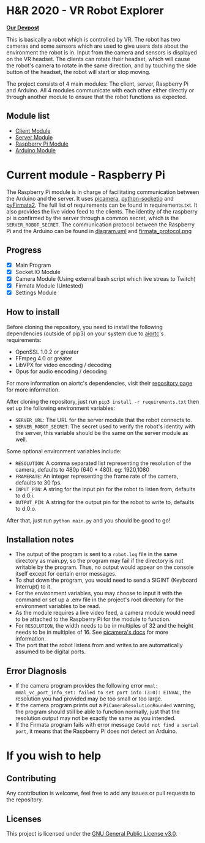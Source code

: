 # H&R 2020 - VR Robot Explorer
 **[Our Devpost](https://devpost.com/software/hnr2020-vr-robot)**

This is basically a robot which is controlled by VR. The robot has two cameras and some sensors which are used to give users data about the environment the robot is in. Input from the camera and sensors is displayed on the VR headset. The clients can rotate their headset, which will cause the robot's camera to rotate in the same direction, and by touching the side button of the headset, the robot will start or stop moving.

The project consists of 4 main modules: The client, server, Raspberry Pi and Arduino. All 4 modules communicate with each other either directly or through another module to ensure that the robot functions as expected.

## Module list
 - [Client Module](https://github.com/team-unununium/HnR-2020-VR-Client)
 - [Server Module](https://github.com/team-unununium/HnR-2020-VR-Server)
 - [Raspberry Pi Module](https://github.com/team-unununium/HnR-2020-VR-Pi)
 - [Arduino Module](https://github.com/team-unununium/HnR-2020-VR-Arduino)

# Current module - Raspberry Pi
The Raspberry Pi module is in charge of facilitating communication between the Arduino and the server. It uses [picamera](https://picamera.readthedocs.io/), [python-socketio](https://python-socketio.readthedocs.io/) and [pyFirmata2](https://github.com/berndporr/pyFirmata2). The full list of requirements can be found in requirements.txt. It also provides the live video feed to the clients. The identity of the raspberry pi is confirmed by the server through a common secret, which is the `SERVER_ROBOT_SECRET`. The communication protocol between the Raspberry Pi and the Arduino can be found in [diagram.uml](https://github.com/team-unununium/HnR-2020-VR-Pi/blob/master/diagram.uml) and [firmata_protocol.png](https://github.com/team-unununium/HnR-2020-VR-Pi/blob/master/firmata_protocol.png) 

## Progress
- [x] Main Program
- [x] Socket.IO Module
- [x] Camera Module (Using external bash script which live streas to Twitch)
- [x] Firmata Module (Untested)
- [x] Settings Module

## How to install
Before cloning the repository, you need to install the following dependencies (outside of pip3) on your system due to [aiortc](https://github.com/aiortc/aiortc)'s requirements:
- OpenSSL 1.0.2 or greater
- FFmpeg 4.0 or greater
- LibVPX for video encoding / decoding
- Opus for audio encoding / decoding

For more information on aiortc's dependencies, visit their [repository page](https://github.com/aiortc/aiortc) for more information.

After cloning the repository, just run  `pip3 install -r requirements.txt` then set up the following environment variables:
- `SERVER_URL`: The URL for the server module that the robot connects to.
- `SERVER_ROBOT_SECRET`: The secret used to verify the robot's identity with the server, this variable should be the same on the server module as well.

Some optional environment variables include:
- `RESOLUTION`: A comma separated list representing the resolution of the camera, defaults to 480p (640 * 480). eg: 1920,1080
- `FRAMERATE`: An integer representing the frame rate of the camera, defaults to 30 fps.
- `INPUT_PIN`: A string for the input pin for the robot to listen from, defaults to d:0:i.
- `OUTPUT_PIN`: A string for the output pin for the robot to write to, defaults to d:0:o.

After that, just run `python main.py`  and you should be good to go!
 
## Installation notes
- The output of the program is sent to a `robot.log` file in the same directory as main.py, so the program may fail if the directory is not writable by the program. Thus, no output would appear on the console itself except for certain error messages.
- To shut down the program, you would need to send a SIGINT (Keyboard Interrupt) to it.
- For the environment variables, you may choose to input it with the command or set up a .env file in the project's root directory for the environment variables to be read. 
- As the module requires a live video feed, a camera module would need to be attached to the Raspberry Pi for the module to function.
- For `RESOLUTION`, the width needs to be in multiples of 32 and the height needs to be in multiples of 16. See [picamera's docs](https://picamera.readthedocs.io/en/release-1.12/recipes2.html#capturing-to-a-numpy-array) for more information.
- The port that the robot listens from and writes to are automatically assumed to be digital ports.

## Error Diagnosis
- If the camera program provides the following error `mmal: mmal_vc_port_info_set: failed to set port info (3:0): EINVAL`, the resolution you had provided may be too small or too large.
- If the camera program prints out a `PiCameraResolutionRounded` warning, the program should still be able to function normally, just that the resolution output may not be exactly the same as you intended.
- If the Firmata program fails with error message `Could not find a serial port`, it means that the Raspberry Pi does not detect an Arduino.

# If you wish to help

## Contributing
Any contribution is welcome, feel free to add any issues or pull requests to the repository.

## Licenses
This project is licensed under the [GNU General Public License v3.0](https://www.gnu.org/licenses/gpl-3.0.en.html).
